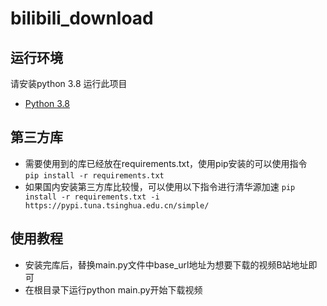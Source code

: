 # bilibili_download

## 运行环境
请安装python 3.8 运行此项目
- [Python 3.8](https://www.python.org/)

## 第三方库

- 需要使用到的库已经放在requirements.txt，使用pip安装的可以使用指令  
`pip install -r requirements.txt`
- 如果国内安装第三方库比较慢，可以使用以下指令进行清华源加速
`pip install -r requirements.txt -i https://pypi.tuna.tsinghua.edu.cn/simple/`

## 使用教程  
- 安装完库后，替换main.py文件中base_url地址为想要下载的视频B站地址即可
- 在根目录下运行python main.py开始下载视频